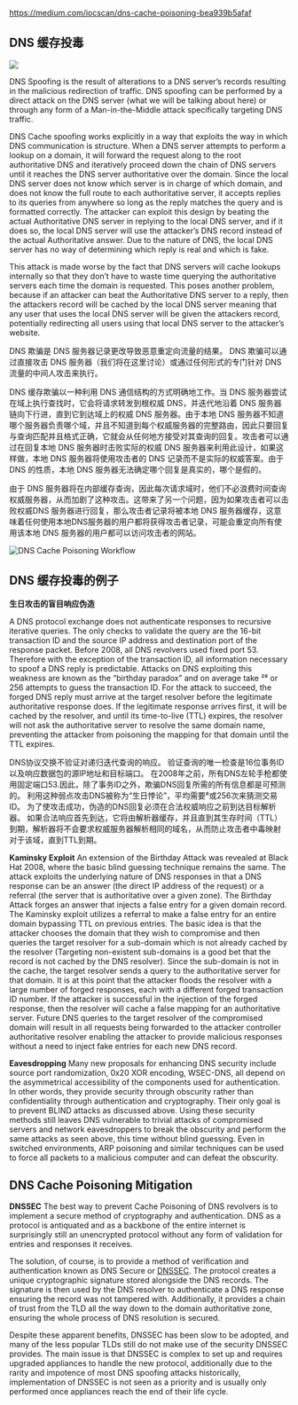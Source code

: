 
https://medium.com/iocscan/dns-cache-poisoning-bea939b5afaf

## DNS 缓存投毒

![](https://cdn-images-1.medium.com/max/2000/1*3kt_t9wSc7MP4Gu2rD7_gw.png)

DNS Spoofing is the result of alterations to a DNS server’s records resulting in the malicious redirection of traffic. DNS spoofing can be performed by a direct attack on the DNS server (what we will be talking about here) or through any form of a Man-in-the-Middle attack specifically targeting DNS traffic.

DNS Cache spoofing works explicitly in a way that exploits the way in which DNS communication is structure. When a DNS server attempts to perform a lookup on a domain, it will forward the request along to the root authoritative DNS and iteratively proceed down the chain of DNS servers until it reaches the DNS server authoritative over the domain. Since the local DNS server does not know which server is in charge of which domain, and does not know the full route to each authoritative server, it accepts replies to its queries from anywhere so long as the reply matches the query and is formatted correctly. The attacker can exploit this design by beating the actual Authoritative DNS server in replying to the local DNS server, and if it does so, the local DNS server will use the attacker’s DNS record instead of the actual Authoritative answer. Due to the nature of DNS, the local DNS server has no way of determining which reply is real and which is fake.

This attack is made worse by the fact that DNS servers will cache lookups internally so that they don’t have to waste time querying the authoritative servers each time the domain is requested. This poses another problem, because if an attacker can beat the Authoritative DNS server to a reply, then the attackers record will be cached by the local DNS server meaning that any user that uses the local DNS server will be given the attackers record, potentially redirecting all users using that local DNS server to the attacker’s website.

DNS 欺骗是 DNS 服务器记录更改导致恶意重定向流量的结果。 DNS 欺骗可以通过直接攻击 DNS 服务器（我们将在这里讨论）或通过任何形式的专门针对 DNS 流量的中间人攻击来执行。

DNS 缓存欺骗以一种利用 DNS 通信结构的方式明确地工作。当 DNS 服务器尝试在域上执行查找时，它会将请求转发到根权威 DNS，并迭代地沿着 DNS 服务器链向下行进，直到它到达域上的权威 DNS 服务器。由于本地 DNS 服务器不知道哪个服务器负责哪个域，并且不知道到每个权威服务器的完整路由，因此只要回复与查询匹配并且格式正确，它就会从任何地方接受对其查询的回复。攻击者可以通过在回复本地 DNS 服务器时击败实际的权威 DNS 服务器来利用此设计，如果这样做，本地 DNS 服务器将使用攻击者的 DNS 记录而不是实际的权威答案。由于 DNS 的性质，本地 DNS 服务器无法确定哪个回复是真实的，哪个是假的。

由于 DNS 服务器将在内部缓存查询，因此每次请求域时，他们不必浪费时间查询权威服务器，从而加剧了这种攻击。这带来了另一个问题，因为如果攻击者可以击败权威DNS 服务器进行回复，那么攻击者记录将被本地 DNS 服务器缓存，这意味着任何使用本地DNS服务器的用户都将获得攻击者记录，可能会重定向所有使用该本地 DNS 服务器的用户都可以访问攻击者的网站。

![DNS Cache Poisoning Workflow](https://cdn-images-1.medium.com/max/2000/1*iBZM5hvnXRvelyJ0E1KRig.png)

## DNS 缓存投毒的例子

**生日攻击的盲目响应伪造**

A DNS protocol exchange does not authenticate responses to recursive iterative queries. The only checks to validate the query are the 16-bit transaction ID and the source IP address and destination port of the response packet. Before 2008, all DNS revolvers used fixed port 53. Therefore with the exception of the transaction ID, all information necessary to spoof a DNS reply is predictable. Attacks on DNS exploiting this weakness are known as the “birthday paradox” and on average take ²⁸ or 256 attempts to guess the transaction ID. For the attack to succeed, the forged DNS reply must arrive at the target resolver before the legitimate authoritative response does. If the legitimate response arrives first, it will be cached by the resolver, and until its time-to-live (TTL) expires, the resolver will not ask the authoritative server to resolve the same domain name, preventing the attacker from poisoning the mapping for that domain until the TTL expires.

DNS协议交换不验证对递归迭代查询的响应。 验证查询的唯一检查是16位事务ID以及响应数据包的源IP地址和目标端口。 在2008年之前，所有DNS左轮手枪都使用固定端口53.因此，除了事务ID之外，欺骗DNS回复所需的所有信息都是可预测的。 利用这种弱点攻击DNS被称为“生日悖论”，平均需要⁸或256次来猜测交易ID。 为了使攻击成功，伪造的DNS回复必须在合法权威响应之前到达目标解析器。 如果合法响应首先到达，它将由解析器缓存，并且直到其生存时间（TTL）到期，解析器将不会要求权威服务器解析相同的域名，从而防止攻击者中毒映射 对于该域，直到TTL到期。

**Kaminsky Exploit**
An extension of the Birthday Attack was revealed at Black Hat 2008, where the basic blind guessing technique remains the same. The attack exploits the underlying nature of DNS responses in that a DNS response can be an answer (the direct IP address of the request) or a referral (the server that is authoritative over a given zone). The Birthday Attack forges an answer that injects a false entry for a given domain record. The Kaminsky exploit utilizes a referral to make a false entry for an entire domain bypassing TTL on previous entries. The basic idea is that the attacker chooses the domain that they wish to compromise and then queries the target resolver for a sub-domain which is not already cached by the resolver (Targeting non-existent sub-domains is a good bet that the record is not cached by the DNS resolver). Since the sub-domain is not in the cache, the target resolver sends a query to the authoritative server for that domain. It is at this point that the attacker floods the resolver with a large number of forged responses, each with a different forged transaction ID number. If the attacker is successful in the injection of the forged response, then the resolver will cache a false mapping for an authoritative server. Future DNS queries to the target resolver of the compromised domain will result in all requests being forwarded to the attacker controller authoritative resolver enabling the attacker to provide malicious responses without a need to inject fake entries for each new DNS record.

**Eavesdropping**
Many new proposals for enhancing DNS security include source port randomization, 0x20 XOR encoding, WSEC-DNS, all depend on the asymmetrical accessibility of the components used for authentication. In other words, they provide security through obscurity rather than confidentiality through authentication and cryptography. Their only goal is to prevent BLIND attacks as discussed above. Using these security methods still leaves DNS vulnerable to trivial attacks of compromised servers and network eavesdroppers to break the obscurity and perform the same attacks as seen above, this time without blind guessing. Even in switched environments, ARP poisoning and similar techniques can be used to force all packets to a malicious computer and can defeat the obscurity.

## DNS Cache Poisoning Mitigation

**DNSSEC**
The best way to prevent Cache Poisoning of DNS revolvers is to implement a secure method of cryptography and authentication. DNS as a protocol is antiquated and as a backbone of the entire internet is surprisingly still an unencrypted protocol without any form of validation for entries and responses it receives.

The solution, of course, is to provide a method of verification and authentication known as DNS Secure or [DNSSEC](https://medium.com/iocscan/how-dnssec-works-9c652257be0). The protocol creates a unique cryptographic signature stored alongside the DNS records. The signature is then used by the DNS resolver to authenticate a DNS response ensuring the record was not tampered with. Additionally, it provides a chain of trust from the TLD all the way down to the domain authoritative zone, ensuring the whole process of DNS resolution is secured.

Despite these apparent benefits, DNSSEC has been slow to be adopted, and many of the less popular TLDs still do not make use of the security DNSSEC provides. The main issue is that DNSSEC is complex to set up and requires upgraded appliances to handle the new protocol, additionally due to the rarity and impotence of most DNS spoofing attacks historically, implementation of DNSSEC is not seen as a priority and is usually only performed once appliances reach the end of their life cycle.
